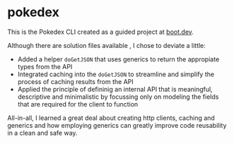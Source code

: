 # pokedex

This is the Pokedex CLI created as a guided project at [boot.dev](https://boot.dev).

Although there are solution files available , I chose to deviate a little:
- Added a helper `doGetJSON` that uses generics to return the appropiate types from
the API
- Integrated caching into the `doGetJSON` to streamline and simplify the process of
caching results from the API
- Applied the principle of defininig an internal API that is meaningful, descriptive
and minimalistic by focussing only on modeling the fields that are required for the client to function


All-in-all, I learned a great deal about creating http clients, caching and generics and how employing
generics can greatly improve code reusability in a clean and safe way.
